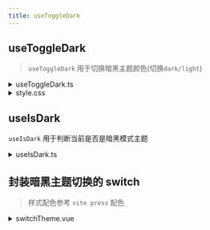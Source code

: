 ```yaml
---
title: useToggleDark
---
```


## useToggleDark

> `useToggleDark` 用于切换暗黑主题颜色(切换`dark/light`)

<details>
  <summary>useToggleDark.ts</summary>

<<< @/FE/vue/hooks/useToggleDark.ts

</details>

<details>
  <summary>style.css</summary>

<<< @/FE/vue/hooks/style.css

</details>

## useIsDark

`useIsDark` 用于判断当前是否是暗黑模式主题

<details>
  <summary>useIsDark.ts</summary>

<<< @/FE/vue/hooks/useIsDark.ts

</details>

## 封装暗黑主题切换的 switch

> 样式配色参考 `vite press` 配色

<script setup>
  import SwitchTheme from './switchTheme.vue'
</script>

<SwitchTheme />

<details>
  <summary>switchTheme.vue</summary>

<<< @/FE/vue/hooks/switchTheme.vue

</details>

